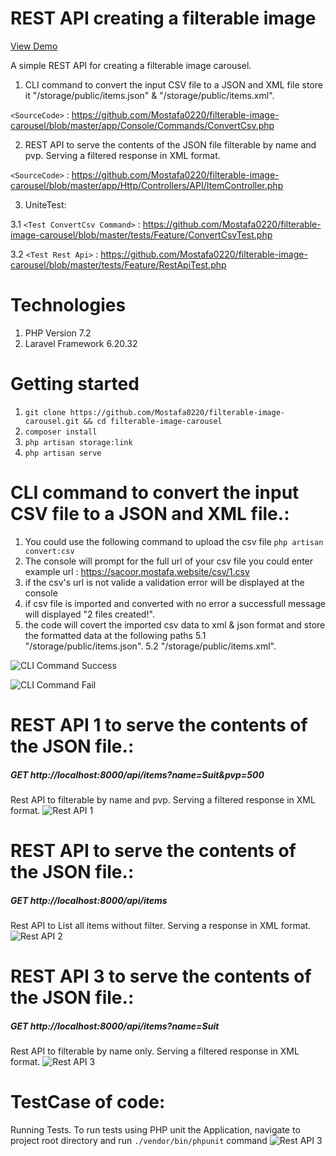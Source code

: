 # REST API creating a filterable image 
[View Demo](https://sacoor.mostafa.website/api/items?name=Suit&pvp=500)

A simple REST API for creating a filterable image carousel.
1. CLI command to convert the input CSV file  to a JSON and XML file store it "/storage/public/items.json" & "/storage/public/items.xml".

`<SourceCode>` : <https://github.com/Mostafa0220/filterable-image-carousel/blob/master/app/Console/Commands/ConvertCsv.php>

2. REST API to serve the contents of the JSON file filterable by name and pvp. Serving a
filtered response in XML format.

`<SourceCode>` : <https://github.com/Mostafa0220/filterable-image-carousel/blob/master/app/Http/Controllers/API/ItemController.php>


3. UniteTest:

3.1 `<Test ConvertCsv Command>` : <https://github.com/Mostafa0220/filterable-image-carousel/blob/master/tests/Feature/ConvertCsvTest.php>

3.2 `<Test Rest Api>` : <https://github.com/Mostafa0220/filterable-image-carousel/blob/master/tests/Feature/RestApiTest.php>


# Technologies
1. PHP Version 7.2
2. Laravel Framework  6.20.32

# Getting started
1. `git clone https://github.com/Mostafa0220/filterable-image-carousel.git && cd filterable-image-carousel`
2. `composer install`
3. `php artisan storage:link`
4. `php artisan serve`

# CLI command to convert the input CSV file to a JSON and XML file.:
1. You could use the following command to upload the csv file `php artisan convert:csv`
2. The console will prompt for the full url of your csv file you could enter example url : https://sacoor.mostafa.website/csv/1.csv
3. if the csv's url is not valide a validation error will be displayed at the console
4. if csv file is imported and converted with no error a successfull message will displayed "2 files created!".
5. the code will covert the imported csv data to xml & json format and store the formatted data at the following paths
5.1 "/storage/public/items.json". 
5.2 "/storage/public/items.xml".

![CLI Command Success](http://mostafa.website/screenshot/cli-success.png)

![CLI Command Fail](http://mostafa.website/screenshot/cli-fail.png)

# REST API 1 to serve the contents of the JSON file.:
##### GET http://localhost:8000/api/items?name=Suit&pvp=500
 Rest API to filterable by name and pvp. Serving a filtered response in XML format.
![Rest API 1](http://mostafa.website/screenshot/rest-api1.png)

# REST API to serve the contents of the JSON file.:
##### GET http://localhost:8000/api/items
 Rest API to List all items without filter. Serving a response in XML format.
![Rest API 2](http://mostafa.website/screenshot/rest-api2.png)

# REST API 3 to serve the contents of the JSON file.:
 ##### GET http://localhost:8000/api/items?name=Suit
 Rest API to filterable by name only. Serving a filtered response in XML format.
![Rest API 3](http://mostafa.website/screenshot/rest-api3.png)

# TestCase of code:
 Running Tests. To run tests using PHP unit the Application, navigate to project root directory and run `./vendor/bin/phpunit` command
![Rest API 3](http://mostafa.website/screenshot/test.png)
